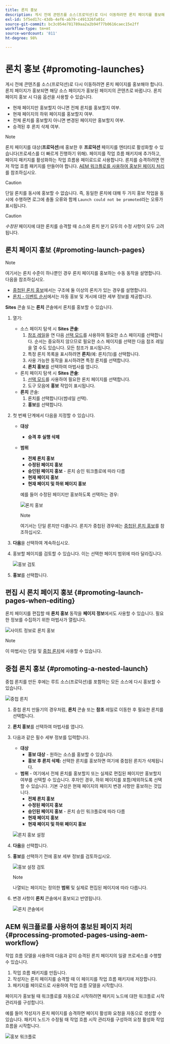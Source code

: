 ```yaml
---
title: 론치 홍보
description: 게시 전에 콘텐츠를 소스(프로덕션)로 다시 이동하려면 론치 페이지를 홍보해야 합니다.
exl-id: 5f5ed17c-43db-4ef6-ab79-c491326fa01c
source-git-commit: bc3c054e781789aa2a2b94f77b0616caec15e2ff
workflow-type: tm+mt
source-wordcount: '811'
ht-degree: 98%

---
```


# 론치 홍보 {#promoting-launches}

게시 전에 콘텐츠를 소스(프로덕션)로 다시 이동하려면 론치 페이지를 홍보해야 합니다. 론치 페이지가 홍보되면 해당 소스 페이지가 홍보된 페이지의 콘텐츠로 바뀝니다. 론치 페이지 홍보 시 다음 옵션을 사용할 수 있습니다.

* 현재 페이지만 홍보할지 아니면 전체 론치를 홍보할지 여부.
* 현재 페이지의 하위 페이지를 홍보할지 여부.
* 전체 론치를 홍보할지 아니면 변경된 페이지만 홍보할지 여부.
* 승격된 후 론치 삭제 여부.

>[!NOTE]
>
>론치 페이지를 대상(**프로덕션**)에 홍보한 후 **프로덕션** 페이지를 엔티티로 활성화할 수 있습니다(프로세스를 더 빠르게 진행하기 위해). 페이지를 작업 흐름 패키지에 추가하고, 페이지 패키지를 활성화하는 작업 흐름용 페이로드로 사용합니다. 론치를 승격하려면 먼저 작업 흐름 패키지를 만들어야 합니다. [AEM 워크플로를 사용하여 홍보된 페이지 처리](#processing-promoted-pages-using-aem-workflow)를 참조하십시오.

>[!CAUTION]
>
>단일 론치를 동시에 홍보할 수 없습니다. 즉, 동일한 론치에 대해 두 가지 홍보 작업을 동시에 수행하면 로그에 충돌 오류와 함께 `Launch could not be promoted`라는 오류가 표시됩니다.

>[!CAUTION]
>
>*수정된* 페이지에 대한 론치를 승격할 때 소스와 론치 분기 모두의 수정 사항이 모두 고려됩니다.

## 론치 페이지 홍보 {#promoting-launch-pages}

>[!NOTE]
>
>여기서는 론치 수준이 하나뿐인 경우 론치 페이지를 홍보하는 수동 동작을 설명합니다. 다음을 참조하십시오.
>
>* [중첩된 론치 홍보](#promoting-a-nested-launch)에서는 구조에 둘 이상의 론치가 있는 경우를 설명합니다.
>* [론치 - 이벤트 순서](/help/sites-cloud/authoring/launches/overview.md#launches-the-order-of-events)에서는 자동 홍보 및 게시에 대한 세부 정보를 제공합니다.
>

**Sites** 콘솔 또는 **론치** 콘솔에서 론치를 홍보할 수 있습니다.

1. 열기:
   * 소스 페이지 탐색 시 **Sites 콘솔**:
      1. [참조 레일](/help/sites-cloud/authoring/fundamentals/environment-tools.md#references)을 연 다음 [선택 모드](/help/sites-cloud/authoring/getting-started/basic-handling.md)를 사용하여 필요한 소스 페이지를 선택합니다. 순서는 중요하지 않으므로 필요한 소스 페이지를 선택한 다음 참조 레일을 열 수도 있습니다. 모든 참조가 표시됩니다.
      1. 특정 론치 목록을 표시하려면 **론치**(예: 론치(1))를 선택합니다.
      1. 사용 가능한 동작을 표시하려면 특정 론치를 선택합니다.
      1. **론치 홍보**&#x200B;를 선택하여 마법사를 엽니다.
   * 론치 페이지 탐색 시 **Sites 콘솔**:
      1. [선택 모드](/help/sites-cloud/authoring/getting-started/basic-handling.md)를 사용하여 필요한 론치 페이지를 선택합니다.
      1. 도구 모음에 **홍보** 작업이 표시됩니다.
   * **론치** 콘솔:
      1. 론치를 선택합니다(썸네일 선택).
      1. **홍보**&#x200B;를 선택합니다.
1. 첫 번째 단계에서 다음을 지정할 수 있습니다.
   * **대상**
      * **승격 후 실행 삭제**
   * **범위**
      * **전체 론치 홍보**
      * **수정된 페이지 홍보**
      * **승인된 페이지 홍보** - 론치 승인 워크플로에 따라 다름
      * **현재 페이지 홍보**
      * **현재 페이지 및 하위 페이지 홍보**

     예를 들어 수정된 페이지만 홍보하도록 선택하는 경우:

     ![론치 홍보](/help/sites-cloud/authoring/assets/launches-promote.png)

     >[!NOTE]
     >
     >여기서는 단일 론치만 다룹니다. 론치가 중첩된 경우에는 [중첩된 론치 홍보](#promoting-a-nested-launch)를 참조하십시오.
1. **다음**&#x200B;을 선택하여 계속하십시오.
1. 홍보할 페이지를 검토할 수 있습니다. 이는 선택한 페이지 범위에 따라 달라집니다.

   ![홍보 검토](/help/sites-cloud/authoring/assets/launches-promote-review.png)

1. **홍보**&#x200B;를 선택합니다.

## 편집 시 론치 페이지 홍보 {#promoting-launch-pages-when-editing}

론치 페이지를 편집할 때 **론치 홍보** 동작을 **페이지 정보**&#x200B;에서도 사용할 수 있습니다. 필요한 정보를 수집하기 위한 마법사가 열립니다.

![사이트 정보로 론치 홍보](/help/sites-cloud/authoring/assets/launches-promote-page-info.png)

>[!NOTE]
>
>이 마법사는 단일 및 [중첩 론치](#promoting-a-nested-launch)에 사용할 수 있습니다.

## 중첩 론치 홍보 {#promoting-a-nested-launch}

중첩 론치를 만든 후에는 루트 소스(프로덕션)를 포함하는 모든 소스에 다시 홍보할 수 있습니다.

![중첩 론치](/help/sites-cloud/authoring/assets/launches-promoting-nested.png)

1. 중첩 론치 만들기의 경우처럼, **론치** 콘솔 또는 **참조** 레일로 이동한 후 필요한 론치를 선택합니다.
1. **론치 홍보**&#x200B;를 선택하여 마법사를 엽니다.
1. 다음과 같은 필수 세부 정보를 입력합니다.
   * **대상**
      * **홍보 대상** - 원하는 소스를 홍보할 수 있습니다.
      * **홍보 후 론치 삭제:** 선택한 론치를 홍보하면 여기에 중첩된 론치가 삭제됩니다.
   * **범위** - 여기에서 전체 론치를 홍보할지 또는 실제로 편집된 페이지만 홍보할지 여부를 선택할 수 있습니다. 후자인 경우, 하위 페이지를 포함/제외하도록 선택할 수 있습니다. 기본 구성은 현재 페이지의 페이지 변경 사항만 홍보하는 것입니다.
      * **전체 론치 홍보**
      * **수정된 페이지 홍보**
      * **승인된 페이지 홍보** - 론치 승인 워크플로에 따라 다름
      * **현재 페이지 홍보**
      * **현재 페이지 및 하위 페이지 홍보**

   ![론치 홍보 설정](/help/sites-cloud/authoring/assets/launches-promote-settings.png)

1. **다음**&#x200B;을 선택합니다.
1. **홍보**&#x200B;를 선택하기 전에 홍보 세부 정보를 검토하십시오.

   ![홍보 설정 검토](/help/sites-cloud/authoring/assets/launches-promote-review-2.png)

   >[!NOTE]
   >
   >나열되는 페이지는 정의한 **범위** 및 실제로 편집된 페이지에 따라 다릅니다.

1. 변경 사항이 **론치** 콘솔에서 홍보되고 반영됩니다.

   ![론치 콘솔에서](/help/sites-cloud/authoring/assets/launches-console.png)

## AEM 워크플로를 사용하여 홍보된 페이지 처리 {#processing-promoted-pages-using-aem-workflow}

작업 흐름 모델을 사용하여 다음과 같이 승격된 론치 페이지의 일괄 프로세스를 수행할 수 있습니다.

1. 작업 흐름 패키지를 만듭니다.
1. 작성자는 론치 페이지를 승격할 때 이 페이지를 작업 흐름 패키지에 저장합니다.
1. 패키지를 페이로드로 사용하여 작업 흐름 모델을 시작합니다.

페이지가 홍보될 때 워크플로를 자동으로 시작하려면 패키지 노드에 대한 워크플로 시작 관리자를 구성합니다. <!--To start a workflow automatically when pages are promoted, [configure a workflow launcher](/help/sites-administering/workflows-starting.md#workflows-launchers) for the package node.-->

예를 들어 작성자가 론치 페이지를 승격하면 페이지 활성화 요청을 자동으로 생성할 수 있습니다. 패키지 노드가 수정될 때 작업 흐름 시작 관리자를 구성하여 요청 활성화 작업 흐름을 시작합니다.

![홍보 워크플로](/help/sites-cloud/authoring/assets/launches-create-workflow.png)
